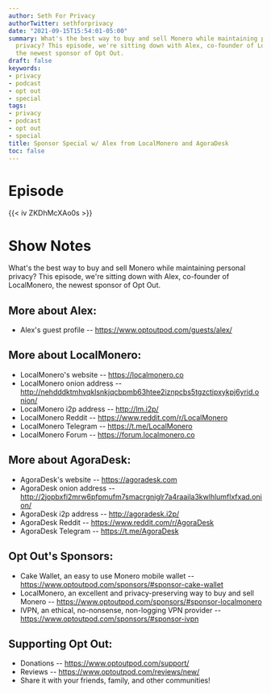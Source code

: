 ```yaml
---
author: Seth For Privacy
authorTwitter: sethforprivacy
date: "2021-09-15T15:54:01-05:00"
summary: What's the best way to buy and sell Monero while maintaining personal
  privacy? This episode, we're sitting down with Alex, co-founder of LocalMonero,
  the newest sponsor of Opt Out.
draft: false
keywords:
- privacy
- podcast
- opt out
- special
tags:
- privacy
- podcast
- opt out
- special
title: Sponsor Special w/ Alex from LocalMonero and AgoraDesk
toc: false
---
```


# Episode

<div id="buzzsprout-player-9201187"></div><script src="https://www.buzzsprout.com/1790481/9201187-sponsor-special-w-alex-from-localmonero-and-agoradesk.js?container_id=buzzsprout-player-9201187&player=small" type="text/javascript" charset="utf-8"></script>

{{< iv ZKDhMcXAo0s >}}

# Show Notes

What's the best way to buy and sell Monero while maintaining personal privacy? This episode, we're sitting down with Alex, co-founder of LocalMonero, the newest sponsor of Opt Out.

## More about Alex:

- Alex's guest profile -- https://www.optoutpod.com/guests/alex/ 

## More about LocalMonero:

- LocalMonero's website -- https://localmonero.co
- LocalMonero onion address -- http://nehdddktmhvqklsnkjqcbpmb63htee2iznpcbs5tgzctipxykpj6yrid.onion/
- LocalMonero i2p address -- http://lm.i2p/
- LocalMonero Reddit --  https://www.reddit.com/r/LocalMonero
- LocalMonero Telegram -- https://t.me/LocalMonero
- LocalMonero Forum -- https://forum.localmonero.co

## More about AgoraDesk:

- AgoraDesk's website -- https://agoradesk.com
- AgoraDesk onion address -- http://2jopbxfi2mrw6pfpmufm7smacrgniglr7a4raaila3kwlhlumflxfxad.onion/
- AgoraDesk i2p address -- http://agoradesk.i2p/
- AgoraDesk Reddit -- https://www.reddit.com/r/AgoraDesk
- AgoraDesk Telegram -- https://t.me/AgoraDesk

## Opt Out's Sponsors:

- Cake Wallet, an easy to use Monero mobile wallet -- https://www.optoutpod.com/sponsors/#sponsor-cake-wallet
- LocalMonero, an excellent and privacy-preserving way to buy and sell Monero -- https://www.optoutpod.com/sponsors/#sponsor-localmonero
- IVPN, an ethical, no-nonsense, non-logging VPN provider -- https://www.optoutpod.com/sponsors/#sponsor-ivpn

## Supporting Opt Out:

- Donations -- https://www.optoutpod.com/support/
- Reviews -- https://www.optoutpod.com/reviews/new/
- Share it with your friends, family, and other communities!
